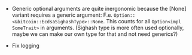 


- Generic optional arguments are quite inergonomic because the [None] variant requires a generic argument:
  F.e. `Option::<&bitcoin::EcdsaSighashType>::None`.
  This counts for all `Option<impl SomeTrait>` in arguments.
  (Sighash type is more often used optionally, maybe we can make our own type for that and not need generics?)

- Fix logging
